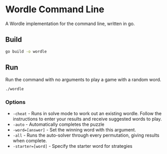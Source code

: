 # Wordle Command Line

A Wordle implementation for the command line, written in go.

## Build

```bash
go build -o wordle
```

## Run

Run the command with no arguments to play a game with a random word.

```bash
./wordle
```

### Options

- `-cheat` - Runs in solve mode to work out an existing wordle. Follow the instructions to enter your results and receive suggested words to play.
- `-auto` - Automatically completes the puzzle
- `-word=[answer]` - Set the winning word with this argument.
- `-all` - Runs the auto-solver through every permutation, giving results when complete.
- `-starter=[word]` - Specify the starter word for strategies
